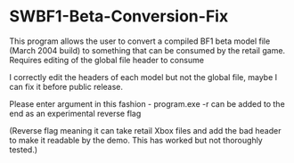 # SWBF1-Beta-Conversion-Fix
This program allows the user to convert a compiled BF1 beta model file (March 2004 build) to something that can be consumed by the retail game.  Requires editing of the global file header to consume

I correctly edit the headers of each model but not the global file, maybe I can fix it before public release.

Please enter argument in this fashion - program.exe <NAME-IN> <NAME-OUT>
-r can be added to the end as an experimental reverse flag

(Reverse flag meaning it can take retail Xbox files and add the bad header to make it readable by the demo.  This has worked but not thoroughly tested.)
